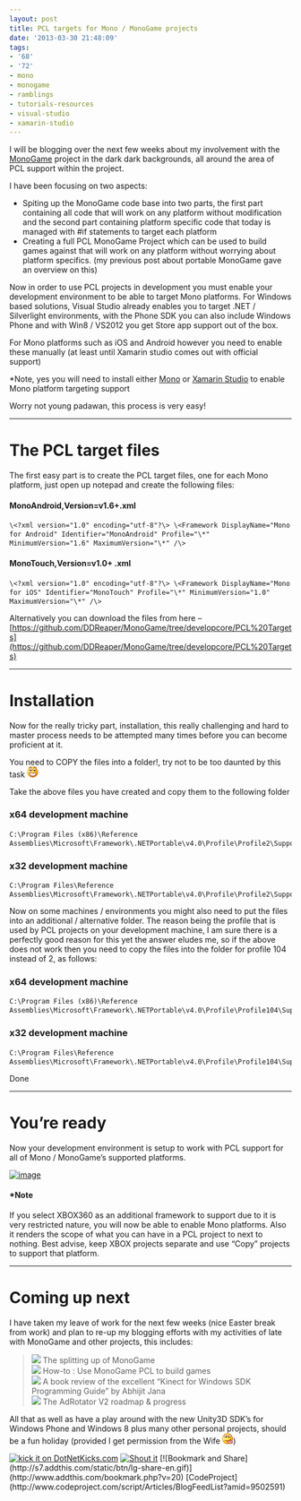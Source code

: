 ```yaml
---
layout: post
title: PCL targets for Mono / MonoGame projects
date: '2013-03-30 21:48:09'
tags:
- '68'
- '72'
- mono
- monogame
- ramblings
- tutorials-resources
- visual-studio
- xamarin-studio
---
```


I will be blogging over the next few weeks about my involvement with the [MonoGame](http://monogame.net/) project in the dark dark backgrounds, all around the area of PCL support within the project.

I have been focusing on two aspects:

 

- Spiting up the MonoGame code base into two parts, the first part containing all code that will work on any platform without modification and the second part containing platform specific code that today is managed with #if statements to target each platform
- Creating a full PCL MonoGame Project which can be used to build games against that will work on any platform without worrying about platform specifics.  (my previous post about portable MonoGame gave an overview on this)

Now in order to use PCL projects in development you must enable your development environment to be able to target Mono platforms.  For Windows based solutions, Visual Studio already enables you to target .NET / Silverlight environments, with the Phone SDK you can also include Windows Phone and with Win8 / VS2012 you get Store app support out of the box.

For Mono platforms such as iOS and Android however you need to enable these manually (at least until Xamarin studio comes out with official support)

 

\*Note, yes you will need to install either [Mono](http://www.mono-project.com) or [Xamarin Studio](http://xamarin.com/download "Xamarin Studio by Xamarin") to enable Mono platform targeting support

 

Worry not young padawan, this process is very easy!

* * *

# The PCL target files

The first easy part is to create the PCL target files, one for each Mono platform, just open up notepad and create the following files:

 

#### MonoAndroid,Version=v1.6+.xml

    \<?xml version="1.0" encoding="utf-8"?\> \<Framework DisplayName="Mono for Android" Identifier="MonoAndroid" Profile="\*" MinimumVersion="1.6" MaximumVersion="\*" /\>

 

#### MonoTouch,Version=v1.0+ .xml

    \<?xml version="1.0" encoding="utf-8"?\> \<Framework DisplayName="Mono for iOS" Identifier="MonoTouch" Profile="\*" MinimumVersion="1.0" MaximumVersion="\*" /\>

 

Alternatively you can download the files from here – [https://github.com/DDReaper/MonoGame/tree/developcore/PCL%20Targets](https://github.com/DDReaper/MonoGame/tree/developcore/PCL%20Targets)

 

* * *

# Installation

 

Now for the really tricky part, installation, this really challenging and hard to master process needs to be attempted many times before you can become proficient at it.

 

You need to COPY the files into a folder!, try not to be too daunted by this task ![Open-mouthed smile](/Images/wordpress/2013/03/wlEmoticon-openmouthedsmile1.png)

 

Take the above files you have created and copy them to the following folder

 

### x64 development machine

    C:\Program Files (x86)\Reference Assemblies\Microsoft\Framework\.NETPortable\v4.0\Profile\Profile2\SupportedFrameworks

 

### x32 development machine

    C:\Program Files\Reference Assemblies\Microsoft\Framework\.NETPortable\v4.0\Profile\Profile2\SupportedFrameworks

 

Now on some machines / environments you might also need to put the files into an additional / alternative folder.  The reason being the profile that is used by PCL projects on your development machine, I am sure there is a perfectly good reason for this yet the answer eludes me, so if the above does not work then you need to copy the files into the folder for profile 104 instead of 2, as follows:

 

### x64 development machine

    C:\Program Files (x86)\Reference Assemblies\Microsoft\Framework\.NETPortable\v4.0\Profile\Profile104\SupportedFrameworks

 

### x32 development machine

    C:\Program Files\Reference Assemblies\Microsoft\Framework\.NETPortable\v4.0\Profile\Profile104\SupportedFrameworks

Done

* * *

# You’re ready

 

Now your development environment is setup to work with PCL support for all of Mono / MonoGame’s supported platforms.

 

[![image](/Images/wordpress/2013/03/image_thumb.png "image")](/Images/wordpress/2013/03/image.png)

 

#### \*Note

If you select XBOX360 as an additional framework to support due to it is very restricted nature, you will now be able to enable Mono platforms.  Also it renders the scope of what you can have in a PCL project to next to nothing.  Best advise, keep XBOX projects separate and use “Copy” projects to support that platform.

 

* * *

# Coming up next

I have taken my leave of work for the next few weeks (nice Easter break from work) and plan to re-up my blogging efforts with my activities of late with MonoGame and other projects, this includes:

 

> ![](http://www.dotnetscraps.com/samples/bullets/027.gif)    The splitting up of MonoGame  
> ![](http://www.dotnetscraps.com/samples/bullets/027.gif)    How-to : Use MonoGame PCL to build games  
> ![](http://www.dotnetscraps.com/samples/bullets/027.gif)    A book review of the excellent “Kinect for Windows SDK Programming Guide” by  Abhijit Jana   
> ![](http://www.dotnetscraps.com/samples/bullets/027.gif)    The AdRotator V2 roadmap  & progress

 

All that as well as have a play around with the new Unity3D SDK’s for Windows Phone and Windows 8 plus many other personal projects, should be a fun holiday (provided I get permission from the Wife ![Smile with tongue out](/Images/wordpress/2013/03/wlEmoticon-smilewithtongueout.png))

[![kick it on DotNetKicks.com](http://www.dotnetkicks.com/Services/Images/KickItImageGenerator.ashx?url=http://darkgenesis.zenithmoon.com/pcl-targets-for-mono-monogame-projects/&bgcolor=6600FF)](http://www.dotnetkicks.com/kick/?url=http://darkgenesis.zenithmoon.com/pcl-targets-for-mono-monogame-projects/) [![Shout it](http://dotnetshoutout.com/image.axd?url=http://darkgenesis.zenithmoon.com/pcl-targets-for-mono-monogame-projects/)](http://dotnetshoutout.com/Submit?url=http://darkgenesis.zenithmoon.com/pcl-targets-for-mono-monogame-projects/) <script type="text/javascript">var dzone_url = 'http://darkgenesis.zenithmoon.com/pcl-targets-for-mono-monogame-projects/';</script>  
<script type="text/javascript">var dzone_title = 'PCL targets for Mono / MonoGame projects';</script>  
<script type="text/javascript">var dzone_blurb = 'PCL targets for Mono / MonoGame projects';</script>  
<script type="text/javascript">var dzone_style = '2';</script>  
<script language="javascript" src="http://widgets.dzone.com/links/widgets/zoneit.js"></script><script type="text/javascript">var addthis_pub="runxc1";</script>[![Bookmark and Share](http://s7.addthis.com/static/btn/lg-share-en.gif)](http://www.addthis.com/bookmark.php?v=20)   <script type="text/javascript" src="http://s7.addthis.com/js/200/addthis_widget.js"></script> [CodeProject](http://www.codeproject.com/script/Articles/BlogFeedList?amid=9502591) 
